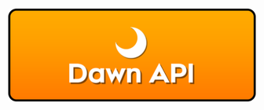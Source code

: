 [![Dawn API](https://raw.githubusercontent.com/DawnTeamMC/DawnTeamMC/master/dawn_api/header.png)](https://www.curseforge.com/minecraft/mc-mods/dawn)